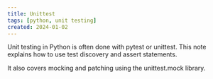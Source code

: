 ```yaml
---
title: Unittest
tags: [python, unit testing]
created: 2024-01-02
---
```


Unit testing in Python is often done with pytest or unittest. This note explains how to use test discovery and assert statements.

It also covers mocking and patching using the unittest.mock library.
